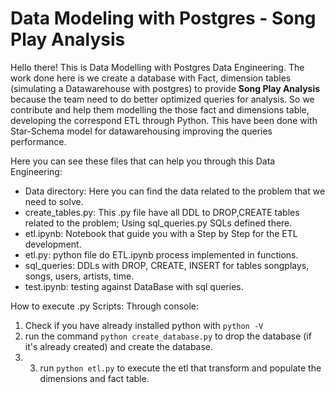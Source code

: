 # Data Modeling with Postgres - Song Play Analysis

Hello there! This is Data Modelling with Postgres Data Engineering. 
The work done here is we create a database with Fact, dimension tables (simulating a Datawarehouse with postgres) to provide **Song Play Analysis**
because the team need to do better optimized queries for analysis. So we contribute and help them modelling the those fact and dimensions table, developing the correspond ETL through Python.
This have been done with Star-Schema model for datawarehousing improving the queries performance.

Here you can see these files that can help you through this Data Engineering:
- Data directory: Here you can find the data related to the problem that we need to solve.
- create_tables.py: This .py file have all DDL to DROP,CREATE tables related to the problem; Using sql_queries.py SQLs defined there.
- etl.ipynb: Notebook that guide you with a Step by Step for the ETL development.
- etl.py: python file do ETL.ipynb process implemented in functions.
- sql_queries: DDLs with DROP, CREATE, INSERT for tables songplays, songs, users, artists, time.
- test.ipynb: testing against DataBase with sql queries.


How to execute .py Scripts:
Through console:
1. Check if you have already installed python with `python -V`
2. run the command `python create_database.py` to drop the database (if it's already created) and create the database.
3. 3. run `python etl.py` to execute the etl that transform and populate the dimensions and fact table.
